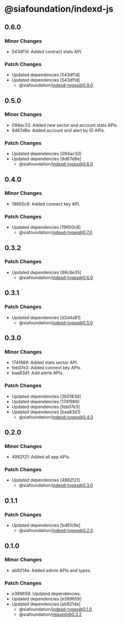 # @siafoundation/indexd-js

## 0.6.0

### Minor Changes

- 543df1d: Added contract stats API.

### Patch Changes

- Updated dependencies [543df1d]
- Updated dependencies [543df1d]
  - @siafoundation/indexd-types@0.9.0

## 0.5.0

### Minor Changes

- 094ac33: Added new sector and account stats APIs.
- 8d67d8e: Added account and alert by ID APIs.

### Patch Changes

- Updated dependencies [094ac33]
- Updated dependencies [8d67d8e]
  - @siafoundation/indexd-types@0.8.0

## 0.4.0

### Minor Changes

- 19650c8: Added connect key API.

### Patch Changes

- Updated dependencies [19650c8]
  - @siafoundation/indexd-types@0.7.0

## 0.3.2

### Patch Changes

- Updated dependencies [86c8e35]
  - @siafoundation/indexd-types@0.6.0

## 0.3.1

### Patch Changes

- Updated dependencies [d2d4a81]
  - @siafoundation/indexd-types@0.5.0

## 0.3.0

### Minor Changes

- 174f989: Added stats sector API.
- feb07e3: Added connect key APIs.
- baa83d1: Add alerts APIs.

### Patch Changes

- Updated dependencies [3b0183d]
- Updated dependencies [174f989]
- Updated dependencies [feb07e3]
- Updated dependencies [baa83d1]
  - @siafoundation/indexd-types@0.4.0

## 0.2.0

### Minor Changes

- 4982f21: Added all app APIs.

### Patch Changes

- Updated dependencies [4982f21]
  - @siafoundation/indexd-types@0.3.0

## 0.1.1

### Patch Changes

- Updated dependencies [bd61c9e]
  - @siafoundation/indexd-types@0.2.0

## 0.1.0

### Minor Changes

- ab9214e: Added admin APIs and types.

### Patch Changes

- e399659: Updated dependencies.
- Updated dependencies [e399659]
- Updated dependencies [ab9214e]
  - @siafoundation/indexd-types@0.1.0
  - @siafoundation/request@0.3.2

